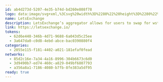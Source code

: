 ```yaml
---
id: ab4d273d-5207-4e35-b74d-bd260e808f78
logo: data:image/svg+xml,%3Csvg%20width%3D%2280%22%20height%3D%2280%22%20viewBox%3D%220%200%2080%2080%22%20fill%3D%22none%22%20xmlns%3D%22http%3A%2F%2Fwww.w3.org%2F2000%2Fsvg%22%3E%0A%3Cpath%20fill-rule%3D%22evenodd%22%20clip-rule%3D%22evenodd%22%20d%3D%22M39.9817%2018.1938C39.9816%2017.9848%2040.0367%2017.7793%2040.1416%2017.5981C40.2464%2017.4169%2040.3973%2017.2663%2040.5791%2017.1613C40.761%2017.0563%2040.9674%2017.0007%2041.1776%2017C41.3879%2016.9993%2041.5946%2017.0535%2041.7772%2017.1573L50.4817%2022.1029L60.2257%2027.639C60.4553%2027.7694%2060.6461%2027.9578%2060.7789%2028.1852C60.9116%2028.4125%2060.9816%2028.6707%2060.9817%2028.9336V40L51.9697%2034.8799C51.5165%2034.6225%2051.0036%2034.4872%2050.4817%2034.4872C49.9598%2034.4872%2049.4469%2034.6225%2048.9937%2034.8799L39.9817%2040V18.1938ZM18.9817%2040V28.9336C18.9818%2028.6707%2019.0517%2028.4125%2019.1845%2028.1852C19.3173%2027.9578%2019.5081%2027.7694%2019.7377%2027.639L27.9937%2022.9485C28.4469%2022.6911%2028.9598%2022.5557%2029.4817%2022.5557C30.0036%2022.5557%2030.5165%2022.6911%2030.9697%2022.9485L39.9817%2028.0686L18.9817%2040ZM39.9817%2061.8077C39.9815%2062.0166%2039.9262%2062.2218%2039.8213%2062.4028C39.7163%2062.5838%2039.5654%2062.7343%2039.3836%2062.8391C39.2018%2062.9439%2038.9955%2062.9994%2038.7854%2063C38.5752%2063.0006%2038.3686%2062.9464%2038.1862%2062.8427L29.4817%2057.8971L19.7377%2052.361C19.5081%2052.2306%2019.3173%2052.0422%2019.1845%2051.8148C19.0517%2051.5875%2018.9818%2051.3293%2018.9817%2051.0664V40L27.9937%2045.1201C28.4469%2045.3775%2028.9598%2045.5128%2029.4817%2045.5128C30.0036%2045.5128%2030.5165%2045.3775%2030.9697%2045.1201L39.9817%2040V61.8077ZM48.9937%2057.0515C49.4469%2057.3089%2049.9598%2057.4443%2050.4817%2057.4443C51.0036%2057.4443%2051.5165%2057.3089%2051.9697%2057.0515L60.2257%2052.361C60.4553%2052.2306%2060.6461%2052.0422%2060.7789%2051.8148C60.9116%2051.5875%2060.9816%2051.3293%2060.9817%2051.0664V40L39.9817%2051.9314L48.9937%2057.0515Z%22%20fill%3D%22%23159DFF%22%2F%3E%0A%3Cg%20opacity%3D%220.7%22%20filter%3D%22url(%23filter0_f_8280_3357)%22%3E%0A%3Cpath%20fill-rule%3D%22evenodd%22%20clip-rule%3D%22evenodd%22%20d%3D%22M42.9817%2016.1938C42.9816%2015.9848%2043.0367%2015.7793%2043.1416%2015.5981C43.2464%2015.4169%2043.3973%2015.2663%2043.5791%2015.1613C43.761%2015.0563%2043.9674%2015.0007%2044.1776%2015C44.3879%2014.9993%2044.5946%2015.0535%2044.7772%2015.1573L53.4817%2020.1029L63.2257%2025.639C63.4553%2025.7694%2063.6461%2025.9578%2063.7789%2026.1852C63.9116%2026.4125%2063.9816%2026.6707%2063.9817%2026.9336V38L54.9697%2032.8799C54.5165%2032.6225%2054.0036%2032.4872%2053.4817%2032.4872C52.9598%2032.4872%2052.4469%2032.6225%2051.9937%2032.8799L42.9817%2038V16.1938ZM21.9817%2038V26.9336C21.9818%2026.6707%2022.0517%2026.4125%2022.1845%2026.1852C22.3173%2025.9578%2022.5081%2025.7694%2022.7377%2025.639L30.9937%2020.9485C31.4469%2020.6911%2031.9598%2020.5557%2032.4817%2020.5557C33.0036%2020.5557%2033.5165%2020.6911%2033.9697%2020.9485L42.9817%2026.0686L21.9817%2038ZM42.9817%2059.8077C42.9815%2060.0166%2042.9262%2060.2218%2042.8213%2060.4028C42.7163%2060.5838%2042.5654%2060.7343%2042.3836%2060.8391C42.2018%2060.9439%2041.9955%2060.9994%2041.7854%2061C41.5752%2061.0006%2041.3686%2060.9464%2041.1862%2060.8427L32.4817%2055.8971L22.7377%2050.361C22.5081%2050.2306%2022.3173%2050.0422%2022.1845%2049.8148C22.0517%2049.5875%2021.9818%2049.3293%2021.9817%2049.0664V38L30.9937%2043.1201C31.4469%2043.3775%2031.9598%2043.5128%2032.4817%2043.5128C33.0036%2043.5128%2033.5165%2043.3775%2033.9697%2043.1201L42.9817%2038V59.8077ZM51.9937%2055.0515C52.4469%2055.3089%2052.9598%2055.4443%2053.4817%2055.4443C54.0036%2055.4443%2054.5165%2055.3089%2054.9697%2055.0515L63.2257%2050.361C63.4553%2050.2306%2063.6461%2050.0422%2063.7789%2049.8148C63.9116%2049.5875%2063.9816%2049.3293%2063.9817%2049.0664V38L42.9817%2049.9314L51.9937%2055.0515Z%22%20fill%3D%22%23159DFF%22%2F%3E%0A%3C%2Fg%3E%0A%3Cdefs%3E%0A%3Cfilter%20id%3D%22filter0_f_8280_3357%22%20x%3D%227.98169%22%20y%3D%221%22%20width%3D%2270%22%20height%3D%2274%22%20filterUnits%3D%22userSpaceOnUse%22%20color-interpolation-filters%3D%22sRGB%22%3E%0A%3CfeFlood%20flood-opacity%3D%220%22%20result%3D%22BackgroundImageFix%22%2F%3E%0A%3CfeBlend%20mode%3D%22normal%22%20in%3D%22SourceGraphic%22%20in2%3D%22BackgroundImageFix%22%20result%3D%22shape%22%2F%3E%0A%3CfeGaussianBlur%20stdDeviation%3D%227%22%20result%3D%22effect1_foregroundBlur_8280_3357%22%2F%3E%0A%3C%2Ffilter%3E%0A%3C%2Fdefs%3E%0A%3C%2Fsvg%3E%0A
name: LetsExchange
description: LetsExchange’s aggregator allows for users to swap for wstETH and stETH.
link: https://letsexchange.io/
tokens:
  - 62d6e448-346b-4d71-9688-6a043d5c25ee
  - 3a647da0-c0d8-4ebd-abce-bac0390880f4
categories:
  - 2055e115-f181-4402-a021-181efaf0fead
networks:
  - 85d2c16e-7a34-4a16-8996-304b6673c6d0
  - 3d9490b7-ed74-460c-a829-049bf6807793
  - a356a8a1-7186-4080-b7fb-8fe383a5df95
ready: true
---
```

